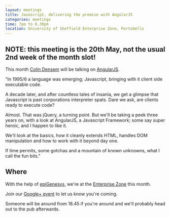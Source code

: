 ```yaml
---
layout: meetings
title: Javascript, delivering the promise with AngularJS
categories: meetings
time: 7pm to 8.30pm
location: University of Sheffield Enterprise Zone, Portobello
---
```



## NOTE: this meeting is the 20th May, not the usual 2nd week of the month slot!

This month [Colin Densem](http://www.summit360.co.uk/) will be talking on [AngularJS](http://angularjs.org/).


"In 1995/6 a language was emerging; Javascript, bringing with it client side executable code. 

A decade later, and after countless tales of insania, we get a glimpse that Javascript is past corporations interpreter spats. Dare we ask, are clients ready to execute code?

Almost. That was jQuery, a turning point. But we'll be taking a peek three years on, with a look at AngularJS, a Javascript Framework; some say super heroic, and I happen to like it.

We'll look at the basics, how it cleanly extends HTML, handles DOM manipulation and how to work with it beyond day one.

If time permits, some gotchas and a mountain of known unknowns, what I call the fun bits."


## Where

With the help of [epiGenesys](http://www.epigenesys.co.uk), we're at the
[Enterprise Zone](http://enterprise.shef.ac.uk/contact-us) this month.

Join our [Google+ event]() to let us know you're coming.

Someone will be around from 18.45 if you're around and we'll probably head out to the pub afterwards.
